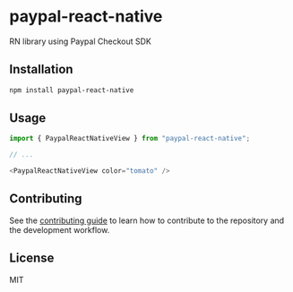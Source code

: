# paypal-react-native

RN library using Paypal Checkout SDK

## Installation

```sh
npm install paypal-react-native
```

## Usage

```js
import { PaypalReactNativeView } from "paypal-react-native";

// ...

<PaypalReactNativeView color="tomato" />
```

## Contributing

See the [contributing guide](CONTRIBUTING.md) to learn how to contribute to the repository and the development workflow.

## License

MIT
